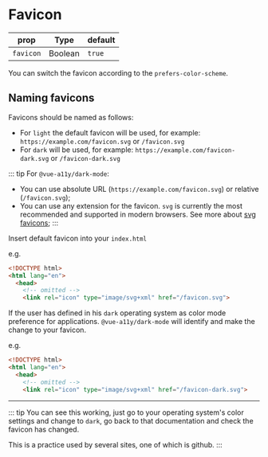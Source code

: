 # Favicon

| prop        | Type      | default
| ----------- | --------- | ---------- 
| `favicon`   | Boolean   | `true`

You can switch the favicon according to the `prefers-color-scheme`.

## Naming favicons  

Favicons should be named as follows:  

- For `light` the default favicon will be used, for example: `https://example.com/favicon.svg` or `/favicon.svg`
- For `dark` will be used, for example: `https://example.com/favicon-dark.svg` or `/favicon-dark.svg`

::: tip
For `@vue-a11y/dark-mode`:
- You can use absolute URL (`https://example.com/favicon.svg`) or relative (`/favicon.svg`);
- You can use any extension for the favicon. `svg` is currently the most recommended and supported in modern browsers. See more about [svg favicons](https://css-tricks.com/svg-favicons-and-all-the-fun-things-we-can-do-with-them/#why-svg);
:::

Insert default favicon into your `index.html`

e.g.

```html
<!DOCTYPE html>
<html lang="en">
  <head>
    <!-- omitted -->
    <link rel="icon" type="image/svg+xml" href="/favicon.svg">
```

If the user has defined in his `dark` operating system as color mode preference for applications. `@vue-a11y/dark-mode` will identify and make the change to your favicon.

e.g.

```html
<!DOCTYPE html>
<html lang="en">
  <head>
    <!-- omitted -->
    <link rel="icon" type="image/svg+xml" href="/favicon-dark.svg">
```

---

::: tip
You can see this working, just go to your operating system's color settings and change to `dark`, go back to that documentation and check the favicon has changed.

This is a practice used by several sites, one of which is github.
:::